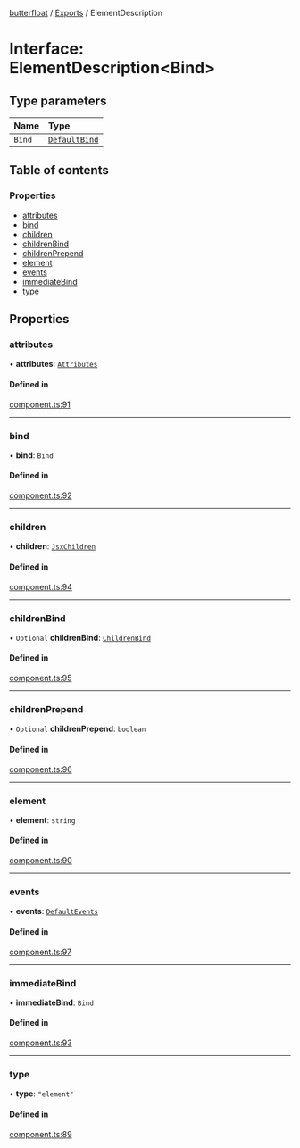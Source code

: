 [butterfloat](../README.md) / [Exports](../modules.md) / ElementDescription

# Interface: ElementDescription\<Bind\>

## Type parameters

| Name | Type |
| :------ | :------ |
| `Bind` | [`DefaultBind`](../modules.md#defaultbind) |

## Table of contents

### Properties

- [attributes](ElementDescription.md#attributes)
- [bind](ElementDescription.md#bind)
- [children](ElementDescription.md#children)
- [childrenBind](ElementDescription.md#childrenbind)
- [childrenPrepend](ElementDescription.md#childrenprepend)
- [element](ElementDescription.md#element)
- [events](ElementDescription.md#events)
- [immediateBind](ElementDescription.md#immediatebind)
- [type](ElementDescription.md#type)

## Properties

### attributes

• **attributes**: [`Attributes`](../modules.md#attributes)

#### Defined in

[component.ts:91](https://github.com/WorldMaker/butterfloat/blob/3689540/component.ts#L91)

___

### bind

• **bind**: `Bind`

#### Defined in

[component.ts:92](https://github.com/WorldMaker/butterfloat/blob/3689540/component.ts#L92)

___

### children

• **children**: [`JsxChildren`](../modules.md#jsxchildren)

#### Defined in

[component.ts:94](https://github.com/WorldMaker/butterfloat/blob/3689540/component.ts#L94)

___

### childrenBind

• `Optional` **childrenBind**: [`ChildrenBind`](../modules.md#childrenbind)

#### Defined in

[component.ts:95](https://github.com/WorldMaker/butterfloat/blob/3689540/component.ts#L95)

___

### childrenPrepend

• `Optional` **childrenPrepend**: `boolean`

#### Defined in

[component.ts:96](https://github.com/WorldMaker/butterfloat/blob/3689540/component.ts#L96)

___

### element

• **element**: `string`

#### Defined in

[component.ts:90](https://github.com/WorldMaker/butterfloat/blob/3689540/component.ts#L90)

___

### events

• **events**: [`DefaultEvents`](../modules.md#defaultevents)

#### Defined in

[component.ts:97](https://github.com/WorldMaker/butterfloat/blob/3689540/component.ts#L97)

___

### immediateBind

• **immediateBind**: `Bind`

#### Defined in

[component.ts:93](https://github.com/WorldMaker/butterfloat/blob/3689540/component.ts#L93)

___

### type

• **type**: ``"element"``

#### Defined in

[component.ts:89](https://github.com/WorldMaker/butterfloat/blob/3689540/component.ts#L89)
